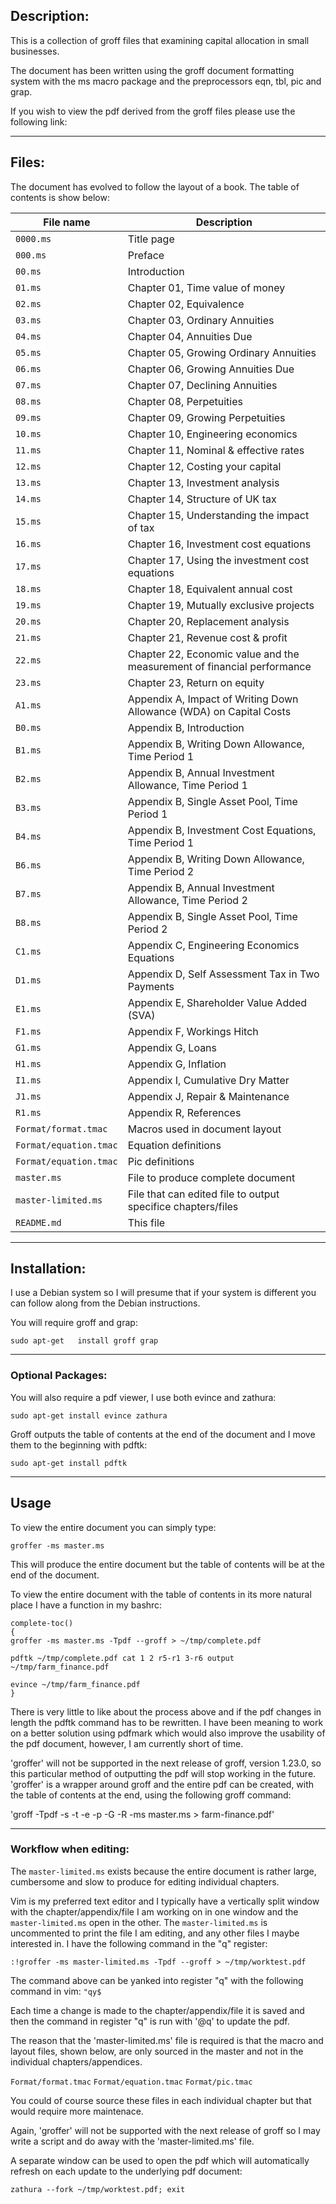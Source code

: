 ## Description:
This is a collection of groff files that examining capital allocation in small
businesses.

The document has been written using the groff document formatting system with
the ms macro package and the preprocessors eqn, tbl, pic and grap.

If you wish to view the pdf derived from the groff files please use the
following link:

---

## Files:
The document has evolved to follow the layout of a book. The table of contents
is show below:

File name | Description
--------- | -----------
`0000.ms` | Title page
`000.ms` | Preface
`00.ms` | Introduction
`01.ms` | Chapter 01, Time value of money
`02.ms` | Chapter 02, Equivalence
`03.ms` | Chapter 03, Ordinary Annuities
`04.ms` | Chapter 04, Annuities Due
`05.ms` | Chapter 05, Growing Ordinary Annuities
`06.ms` | Chapter 06, Growing Annuities Due
`07.ms` | Chapter 07, Declining Annuities
`08.ms` | Chapter 08, Perpetuities
`09.ms` | Chapter 09, Growing Perpetuities
`10.ms` | Chapter 10, Engineering economics
`11.ms` | Chapter 11, Nominal & effective rates
`12.ms` | Chapter 12, Costing your capital
`13.ms` | Chapter 13, Investment analysis
`14.ms` | Chapter 14, Structure of UK tax
`15.ms` | Chapter 15, Understanding the impact of tax
`16.ms` | Chapter 16, Investment cost equations
`17.ms` | Chapter 17, Using the investment cost equations
`18.ms` | Chapter 18, Equivalent annual cost
`19.ms` | Chapter 19, Mutually exclusive projects
`20.ms` | Chapter 20, Replacement analysis
`21.ms` | Chapter 21, Revenue cost & profit
`22.ms` | Chapter 22, Economic value and the measurement of financial performance
`23.ms` | Chapter 23, Return on equity
`A1.ms` | Appendix A, Impact of Writing Down Allowance (WDA) on Capital Costs
`B0.ms` | Appendix B, Introduction
`B1.ms` | Appendix B, Writing Down Allowance, Time Period 1
`B2.ms` | Appendix B, Annual Investment Allowance, Time Period 1
`B3.ms` | Appendix B, Single Asset Pool, Time Period 1
`B4.ms` | Appendix B, Investment Cost Equations, Time Period 1
`B6.ms` | Appendix B, Writing Down Allowance, Time Period 2
`B7.ms` | Appendix B, Annual Investment Allowance, Time Period 2
`B8.ms` | Appendix B, Single Asset Pool, Time Period 2
`C1.ms` | Appendix C, Engineering Economics Equations
`D1.ms` | Appendix D, Self Assessment Tax in Two Payments
`E1.ms` | Appendix E, Shareholder Value Added (SVA)
`F1.ms` | Appendix F, Workings Hitch
`G1.ms` | Appendix G, Loans
`H1.ms` | Appendix G, Inflation
`I1.ms` | Appendix I, Cumulative Dry Matter
`J1.ms` | Appendix J, Repair & Maintenance
`R1.ms` | Appendix R, References
`Format/format.tmac` | Macros used in document layout
`Format/equation.tmac` | Equation definitions
`Format/equation.tmac` | Pic definitions
`master.ms` | File to produce complete document
`master-limited.ms` | File that can edited file to output specifice chapters/files
`README.md` | This file

---

## Installation:
I use a Debian system so I will presume that if your system is different you
can follow along from the Debian instructions.

You will require groff and grap:

`sudo apt-get	install groff grap`

---

### Optional Packages:
You will also require a pdf viewer, I use both evince and zathura:

`sudo apt-get install evince zathura`

Groff outputs the table of contents at the end of the document and I move them
to the beginning with pdftk:

`sudo apt-get install pdftk`

---

## Usage
To view the entire document you can simply type:

`groffer -ms master.ms`

This will produce the entire document but the table of contents will be at the
end of the document.

To view the entire document with the table of contents in its more natural
place I have a function in my bashrc:

```
complete-toc()
{
groffer -ms master.ms -Tpdf --groff > ~/tmp/complete.pdf

pdftk ~/tmp/complete.pdf cat 1 2 r5-r1 3-r6 output ~/tmp/farm_finance.pdf

evince ~/tmp/farm_finance.pdf
}
```

There is very little to like about the process above and if the pdf changes in
length the pdftk command has to be rewritten. I have been meaning to work on a
better solution using pdfmark which would also improve the usability of the pdf
document, however, I am currently short of time.

'groffer' will not be supported in the next release of groff, version 1.23.0,
so this particular method of outputting the pdf will stop working in the
future. 'groffer' is a wrapper around groff and the entire pdf can be created,
with the table of contents at the end, using the following groff command:

'groff -Tpdf -s -t -e -p -G -R -ms master.ms > farm-finance.pdf'

---

### Workflow when editing:
The `master-limited.ms` exists because the entire document is rather large,
cumbersome and slow to produce for editing individual chapters.

Vim is my preferred text editor and I typically have a vertically split window
with the chapter/appendix/file I am working on in one window and the
`master-limited.ms` open in the other. The `master-limited.ms` is uncommented
to print the file I am editing, and any other files I maybe interested in. I
have the following command in the "q" register:

`:!groffer -ms master-limited.ms -Tpdf --groff > ~/tmp/worktest.pdf`

The command above can be yanked into register "q" with the following command in
vim: `"qy$`

Each time a change is made to the chapter/appendix/file it is saved and then
the command in register "q" is run with '@q' to update the pdf.

The reason that the 'master-limited.ms' file is required is that the macro and
layout files, shown below, are only sourced in the master and not in the
individual chapters/appendices.

`Format/format.tmac`
`Format/equation.tmac`
`Format/pic.tmac`

You could of course source these files in each individual chapter but that
would require more maintenace.

Again, 'groffer' will not be supported with the next release of groff so I may
write a script and do away with the 'master-limited.ms' file. 

A separate window can be used to open the pdf which will automatically refresh
on each update to the underlying pdf document:

`zathura --fork ~/tmp/worktest.pdf; exit`
